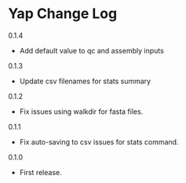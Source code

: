 # Yap Change Log

0.1.4
- Add default value to qc and assembly inputs

0.1.3
- Update csv filenames for stats summary

0.1.2
- Fix issues using walkdir for fasta files.

0.1.1
- Fix auto-saving to csv issues for stats command.

0.1.0
- First release.